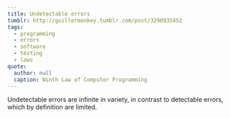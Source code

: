 ```yaml
---
title: Undetectable errors
tumblr: http://guillermonkey.tumblr.com/post/3290935452
tags:
  - programming
  - errors
  - software
  - testing
  - laws
quote:
  author: null
  caption: Ninth Law of Computer Programming
---
```


Undetectable errors are infinite in variety, in contrast to detectable errors, which by definition are limited.
